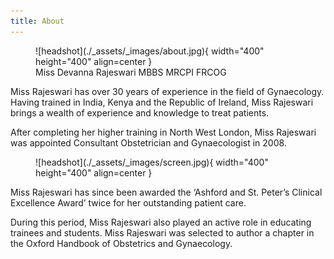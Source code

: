 ```yaml
---
title: About
---
```


<figure markdown>
  ![headshot](./_assets/_images/about.jpg){ width="400" height="400" align=center }
  <figcaption>Miss Devanna Rajeswari MBBS MRCPI FRCOG</figcaption>
</figure>

Miss Rajeswari has over 30 years of experience in the field of Gynaecology. Having trained in India, Kenya and the Republic of Ireland, Miss Rajeswari brings a wealth of experience and knowledge to treat patients.

After completing her higher training in North West London, Miss Rajeswari was appointed Consultant Obstetrician and Gynaecologist in 2008.

<figure markdown>
  ![headshot](./_assets/_images/screen.jpg){ width="400" height="400" align=center }
</figure>

Miss Rajeswari has since been awarded the ‘Ashford and St. Peter’s Clinical Excellence Award’ twice for her outstanding patient care.

During this period, Miss Rajeswari also played an active role in educating trainees and students. Miss Rajeswari was selected to author a chapter in the Oxford Handbook of Obstetrics and Gynaecology.
